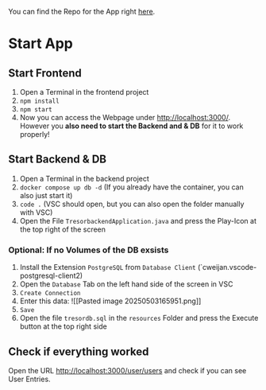 You can find the Repo for the App right [here](https://github.com/hagmannStephan/m183-tresor-app).
# Start App
## Start Frontend
1. Open a Terminal in the frontend project
2. `npm install`
3. `npm start`
4. Now you can access the Webpage under [http://localhost:3000/](http://localhost:3000/). However you **also need to start the Backend and & DB** for it to work properly!
## Start Backend & DB
1. Open a Terminal in the backend project
2. `docker compose up db -d` (If you already have the container, you can also just start it)
3. `code .` (VSC should open, but you can also open the folder manually with VSC)
4. Open the File `TresorbackendApplication.java` and press the Play-Icon at the top right of the screen
### Optional: If no Volumes of the DB exsists
1. Install the Extension `PostgreSQL` from `Database Client` (`cweijan.vscode-postgresql-client2)
2. Open the `Database` Tab on the left hand side of the screen in VSC
3. `Create Connection`
4. Enter this data: ![[Pasted image 20250503165951.png]]
5. `Save`
6. Open the file `tresordb.sql` in the `resources` Folder and press the Execute button at the top right side
## Check if everything worked
Open the URL [http://localhost:3000/user/users](http://localhost:3000/user/users) and check if you can see User Entries.